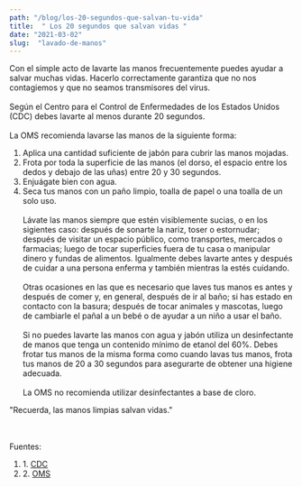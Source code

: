 ```yaml
---
path: "/blog/los-20-segundos-que-salvan-tu-vida"
title:  " Los 20 segundos que salvan vidas " 
date: "2021-03-02"
slug:  "lavado-de-manos"
---
```

Con el simple acto de lavarte las manos frecuentemente  puedes ayudar a salvar muchas vidas. Hacerlo correctamente garantiza que no nos contagiemos y que no seamos transmisores del virus. <br/> <br/> 
 Según el Centro para el Control de Enfermedades de los Estados Unidos (CDC) debes lavarte al menos durante 20 segundos. 
<br/> <br/>La OMS recomienda lavarse las manos de la siguiente forma: <br/> 
1. Aplica una cantidad suficiente de jabón para cubrir las manos mojadas. <br/>
2. Frota por toda la superficie de las manos (el dorso, el espacio entre los dedos y debajo de las uñas) entre 20 y 30 segundos. <br/>
3. Enjuágate bien con agua. <br/>
4. Seca tus manos con un paño limpio, toalla de papel o una toalla de un solo uso. <br/> <br/>
Lávate las manos siempre que estén visiblemente sucias, o en los sigientes caso: después de sonarte la nariz, toser o estornudar;  después de visitar un espacio público, como transportes, mercados o farmacias; luego de tocar superficies fuera de tu casa o manipular dinero y fundas de alimentos. Igualmente debes lavarte antes y después de cuidar a una persona enferma y también mientras la estés cuidando. <br/> <br/>
Otras ocasiones en las que es necesario que laves tus manos es antes y después de comer y, en general, después de ir al baño; si has estado en contacto con la basura; después de tocar animales y mascotas, luego de cambiarle el pañal a un bebé o de ayudar a un niño a usar el baño. <br/> <br/> 
Si no puedes lavarte las manos con agua y jabón utiliza un desinfectante de manos que tenga un contenido mínimo de etanol del 60%. Debes frotar tus manos de la misma forma como cuando lavas tus manos, frota tus manos de 20 a 30 segundos para asegurarte de obtener una higiene adecuada.<br/> <br/>
La OMS no recomienda utilizar desinfectantes a base de cloro. 


<div class= " italic font-semibold text-center  text-xl">
<p className=" italic font-semibold text-center  text-xl ">"Recuerda, las manos limpias salvan vidas." </p> </div>
 <br/> <br/>
Fuentes: <ol>
<li> 1. <a href= "https://www.cdc.gov/handwashing/esp/when-how-handwashing.html#:~:text=Para%20prevenir%20la%20propagaci%C3%B3n%20de,la%20nariz%20o%20la%20boca"> CDC </a>  </li>
<li> 2. <a href= "https://www.who.int/gpsc/5may/Hand_Hygiene_Why_How_and_When_Brochure.pdf " > OMS </a> </li>
</0l>

